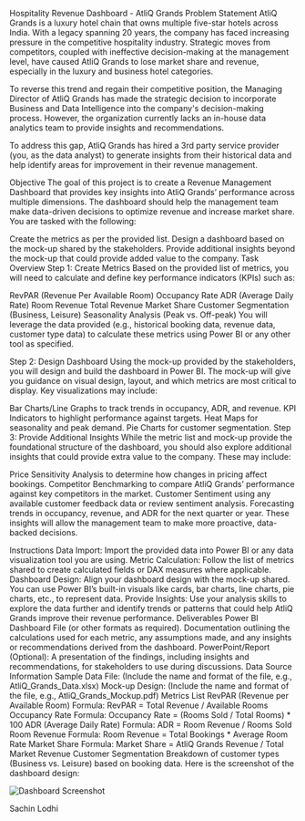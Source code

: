 Hospitality Revenue Dashboard - AtliQ Grands
Problem Statement
AtliQ Grands is a luxury hotel chain that owns multiple five-star hotels across India. With a legacy spanning 20 years, the company has faced increasing pressure in the competitive hospitality industry. Strategic moves from competitors, coupled with ineffective decision-making at the management level, have caused AtliQ Grands to lose market share and revenue, especially in the luxury and business hotel categories.

To reverse this trend and regain their competitive position, the Managing Director of AtliQ Grands has made the strategic decision to incorporate Business and Data Intelligence into the company's decision-making process. However, the organization currently lacks an in-house data analytics team to provide insights and recommendations.

To address this gap, AtliQ Grands has hired a 3rd party service provider (you, as the data analyst) to generate insights from their historical data and help identify areas for improvement in their revenue management.

Objective
The goal of this project is to create a Revenue Management Dashboard that provides key insights into AtliQ Grands’ performance across multiple dimensions. The dashboard should help the management team make data-driven decisions to optimize revenue and increase market share. You are tasked with the following:

Create the metrics as per the provided list.
Design a dashboard based on the mock-up shared by the stakeholders.
Provide additional insights beyond the mock-up that could provide added value to the company.
Task Overview
Step 1: Create Metrics
Based on the provided list of metrics, you will need to calculate and define key performance indicators (KPIs) such as:

RevPAR (Revenue Per Available Room)
Occupancy Rate
ADR (Average Daily Rate)
Room Revenue
Total Revenue
Market Share
Customer Segmentation (Business, Leisure)
Seasonality Analysis (Peak vs. Off-peak)
You will leverage the data provided (e.g., historical booking data, revenue data, customer type data) to calculate these metrics using Power BI or any other tool as specified.

Step 2: Design Dashboard
Using the mock-up provided by the stakeholders, you will design and build the dashboard in Power BI. The mock-up will give you guidance on visual design, layout, and which metrics are most critical to display. Key visualizations may include:

Bar Charts/Line Graphs to track trends in occupancy, ADR, and revenue.
KPI Indicators to highlight performance against targets.
Heat Maps for seasonality and peak demand.
Pie Charts for customer segmentation.
Step 3: Provide Additional Insights
While the metric list and mock-up provide the foundational structure of the dashboard, you should also explore additional insights that could provide extra value to the company. These may include:

Price Sensitivity Analysis to determine how changes in pricing affect bookings.
Competitor Benchmarking to compare AtliQ Grands’ performance against key competitors in the market.
Customer Sentiment using any available customer feedback data or review sentiment analysis.
Forecasting trends in occupancy, revenue, and ADR for the next quarter or year.
These insights will allow the management team to make more proactive, data-backed decisions.

Instructions
Data Import: Import the provided data into Power BI or any data visualization tool you are using.
Metric Calculation: Follow the list of metrics shared to create calculated fields or DAX measures where applicable.
Dashboard Design: Align your dashboard design with the mock-up shared. You can use Power BI’s built-in visuals like cards, bar charts, line charts, pie charts, etc., to represent data.
Provide Insights: Use your analysis skills to explore the data further and identify trends or patterns that could help AtliQ Grands improve their revenue performance.
Deliverables
Power BI Dashboard File (or other formats as required).
Documentation outlining the calculations used for each metric, any assumptions made, and any insights or recommendations derived from the dashboard.
PowerPoint/Report (Optional): A presentation of the findings, including insights and recommendations, for stakeholders to use during discussions.
Data Source Information
Sample Data File: (Include the name and format of the file, e.g., AtliQ_Grands_Data.xlsx)
Mock-up Design: (Include the name and format of the file, e.g., AtliQ_Grands_Mockup.pdf)
Metrics List
RevPAR (Revenue per Available Room)
Formula: RevPAR = Total Revenue / Available Rooms
Occupancy Rate
Formula: Occupancy Rate = (Rooms Sold / Total Rooms) * 100
ADR (Average Daily Rate)
Formula: ADR = Room Revenue / Rooms Sold
Room Revenue
Formula: Room Revenue = Total Bookings * Average Room Rate
Market Share
Formula: Market Share = AtliQ Grands Revenue / Total Market Revenue
Customer Segmentation
Breakdown of customer types (Business vs. Leisure) based on booking data.
Here is the screenshot of the dashboard design:

![Dashboard Screenshot](https://example.com/screenshot.png)

Sachin Lodhi
